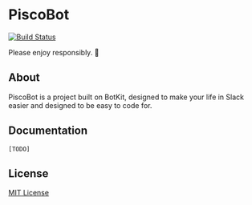 # PiscoBot

[![Build Status](https://travis-ci.org/devacademyla/PiscoBot.svg?branch=master)](https://travis-ci.org/devacademyla/PiscoBot)

Please enjoy responsibly. :tropical_drink:

## About

PiscoBot is a project built on BotKit, designed to make your life in Slack easier and designed to be easy to code for. 

## Documentation

`[TODO]`

## License

[MIT License](LICENSE)

